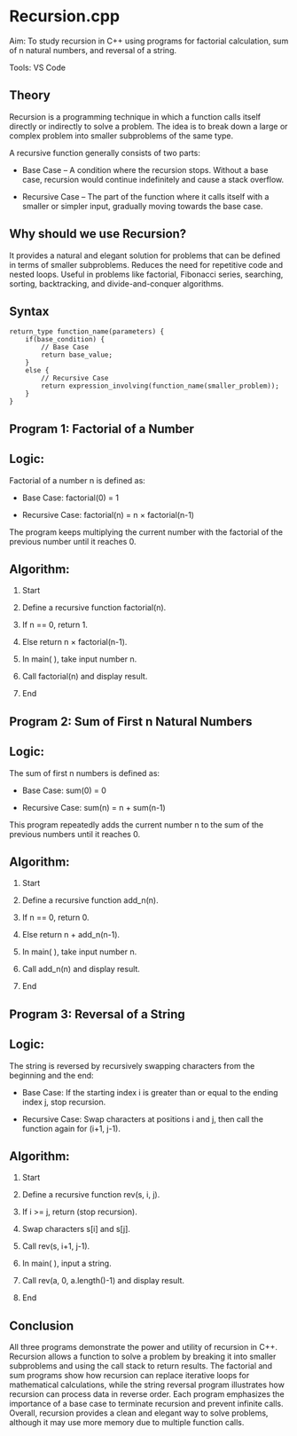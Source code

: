 # Recursion.cpp

Aim: To study recursion in C++ using programs for factorial calculation, sum of n natural numbers, and reversal of a string.

Tools: VS Code

## Theory

Recursion is a programming technique in which a function calls itself directly or indirectly to solve a problem. The idea is to break down a large or complex problem into smaller subproblems of the same type.

A recursive function generally consists of two parts:

* Base Case – A condition where the recursion stops. Without a base case, recursion would continue indefinitely and cause a stack overflow.
  
* Recursive Case – The part of the function where it calls itself with a smaller or simpler input, gradually moving towards the base case.

## Why should we use Recursion?

It provides a natural and elegant solution for problems that can be defined in terms of smaller subproblems. Reduces the need for repetitive code and nested loops. Useful in problems like factorial, Fibonacci series, searching, sorting, backtracking, and divide-and-conquer algorithms.

## Syntax

```
return_type function_name(parameters) {
    if(base_condition) {
        // Base Case
        return base_value;
    }
    else {
        // Recursive Case
        return expression_involving(function_name(smaller_problem));
    }
}
```

## Program 1: Factorial of a Number

## Logic:

Factorial of a number n is defined as:

* Base Case: factorial(0) = 1
  
* Recursive Case: factorial(n) = n × factorial(n-1)
  
The program keeps multiplying the current number with the factorial of the previous number until it reaches 0.

## Algorithm:

1. Start

2. Define a recursive function factorial(n).

3. If n == 0, return 1.

4. Else return n × factorial(n-1).

5. In main( ), take input number n.

6. Call factorial(n) and display result.

7. End

## Program 2: Sum of First n Natural Numbers

## Logic:

The sum of first n numbers is defined as:

* Base Case: sum(0) = 0
  
* Recursive Case: sum(n) = n + sum(n-1)
  
This program repeatedly adds the current number n to the sum of the previous numbers until it reaches 0.

## Algorithm:

1. Start
   
2. Define a recursive function add_n(n).

3. If n == 0, return 0.

4. Else return n + add_n(n-1).

5. In main( ), take input number n.

6. Call add_n(n) and display result.

7. End

## Program 3: Reversal of a String

## Logic:

The string is reversed by recursively swapping characters from the beginning and the end:

* Base Case: If the starting index i is greater than or equal to the ending index j, stop recursion.
  
* Recursive Case: Swap characters at positions i and j, then call the function again for (i+1, j-1).

## Algorithm:

1. Start

2. Define a recursive function rev(s, i, j).

3. If i >= j, return (stop recursion).

4. Swap characters s[i] and s[j].

5. Call rev(s, i+1, j-1).

6. In main( ), input a string.

7. Call rev(a, 0, a.length()-1) and display result.

8. End

## Conclusion

All three programs demonstrate the power and utility of recursion in C++. Recursion allows a function to solve a problem by breaking it into smaller subproblems and using the call stack to return results. The factorial and sum programs show how recursion can replace iterative loops for mathematical calculations, while the string reversal program illustrates how recursion can process data in reverse order. Each program emphasizes the importance of a base case to terminate recursion and prevent infinite calls. Overall, recursion provides a clean and elegant way to solve problems, although it may use more memory due to multiple function calls.
